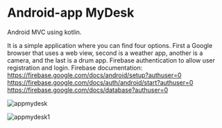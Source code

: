 # Android-app   MyDesk
Android MVC using kotlin. 


It is a simple application where you can find four options. First a Google browser that uses a web view, second is a weather app, another is a camera, and the last is a drum app. Firebase authentication to allow user registration and login.
Firebase documentation:  https://firebase.google.com/docs/android/setup?authuser=0
                         https://firebase.google.com/docs/auth/android/start?authuser=0
                         https://firebase.google.com/docs/database?authuser=0

![appmydesk](https://user-images.githubusercontent.com/46333200/80872519-ce220b80-8c88-11ea-9c57-2555841f05e3.png)


![appmydesk1](https://user-images.githubusercontent.com/46333200/80872548-f9a4f600-8c88-11ea-85fb-eb9594d28d93.png)
